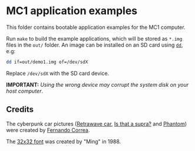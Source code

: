 # MC1 application examples

This folder contains bootable application examples for the MC1 computer.

Run `make` to build the example applications, which will be stored as `*.img`
files in the `out/` folder. An image can be installed on an SD card using
[`dd`](https://linux.die.net/man/1/dd), e.g:

```bash
dd if=out/demo1.img of=/dev/sdX
```

Replace `/dev/sdX` with the SD card device.

**IMPORTANT:** *Using the wrong device may corrupt the system disk on your host computer*.

## Credits

The cyberpunk car pictures ([Retrawave car](retrawave-car.png),
[Is that a supra?](is-that-a-supra.png) and [Phantom](phantom.png)) were created by
[Fernando Correa](https://www.artstation.com/fernandocorrea).

The [32x32 font](ming-charset-32x32.png) was created by "Ming" in 1988.
